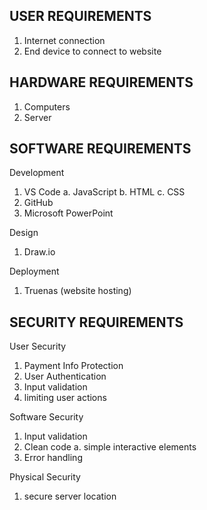 ## USER REQUIREMENTS
1. Internet connection
2. End device to connect to website

## HARDWARE REQUIREMENTS
1. Computers
2. Server

## SOFTWARE REQUIREMENTS
Development
1. VS Code
   a. JavaScript
   b. HTML
   c. CSS
2. GitHub
3. Microsoft PowerPoint

Design
1. Draw.io

Deployment
1. Truenas (website hosting)


## SECURITY REQUIREMENTS

User Security
1. Payment Info Protection
2. User Authentication
3. Input validation
4. limiting user actions

Software Security
1. Input validation
2. Clean code 
  a. simple interactive elements
3. Error handling 

Physical Security
1. secure server location
